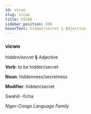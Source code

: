 ```yaml
---
id: vicwo
slug: vicwo
title: VİCWO
sidebar_position: 596
hoverText: hidden/secret § Adjective
---
```


### vicwo

*hidden/secret* **§** Adjective

**Verb**: to be hidden/secret

**Noun**: hiddenness/secretness

**Modifier**: hidden/secret

Swahili -ficha 

*Niger-Congo Language Family*